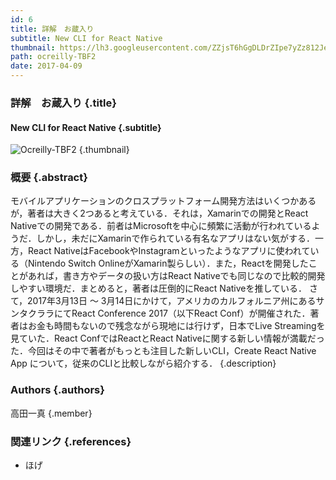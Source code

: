 ```yaml
---
id: 6
title: 詳解　お蔵入り
subtitle: New CLI for React Native
thumbnail: https://lh3.googleusercontent.com/ZZjsT6hGgDLDrZIpe7yZz812JeFUmppyW6e365sbS_gOCbiE7sICsAIFhTMx_Gk-RNQ7EqWyR3-yL1VZeSt9cO9PzgJZUbnMA0poxqGavOOftEjXgvL3oehFdKOQLxvuFcMraIs4zO3M-szkDQximQEpEMDW2_gYuEMrKdRi5fu1fpyKcoA4yluNBbIt9JoxKl4WfD6L3-LRysbtQulKL73-L3trut3RH2D3uBcwV8kLqQPY_NGYGosdgd9bp7mfaTYx0VDG1FUEDoWM6mku71j1crzu7RWyb_5ePk3BGnXTjAcXtD8-d1bZyFOVV_kuXW3Etkzdj0jSIZmaJMAEZIJwU3W5CHJGqfKYUNTn7Zaks2lfJqga_aH0hyWOunsqNEO9joc0_OH8djgynoWn4yXJI4YIFqoIIx7aVLj9R2T9NNfAhHuHwg5M1cm7f9Cul1oemhLqYHb8cRCPrS5k5I6_lSxGWWyfR9wzwm57AhbxI1Mfr9R5b1DXbQRx9NEXWmY2dUW8U_mGFLiRZ6OCMLHbTAsn5Q0Tjs9J0gtEjWpCUAXkfRgBhl_wIxOQL81mbamh8FyQAy1asYmgu6PwMtnpGi2emF7qri-3PdyX=w391-h293-rw
path: ocreilly-TBF2
date: 2017-04-09
---
```


### 詳解　お蔵入り {.title}

#### New CLI for React Native {.subtitle}

![Ocreilly-TBF2](https://lh3.googleusercontent.com/RASs59eqbyO-t5TcEhjJ9yCSSR17VjKblavJkzy1ekqfPyBA1mVDH8dAhzbWSXda-Lm9Yb25vcuVlKlGcDr3QFhFD8lGDjSIHTrxrhEqwyZAVlgN4f0shQBwOsLaG8Nq5DVxzZElPUBiBuycqsRBSafnp187Y3bEISyrSK1KUvDMRAkiGQGywEJyO94z4DWHSigaui7wRX6XQKtWlfHHVY5phge1whWW9RKLaFdbXWd3Y7OT-VfBJwKBCKbgk2ySdc874FerSinhAsU4Xgn8zx5iWksmceODVWjwp8Xqc-vmyPAGRk1REdySnzHb7kNtw8A7soBCS6rMq5U8dbJE2beReOgorSOj-Mpi9kSjfnAPVXSlr6b3CYSGzCUPVWAMxQ6CCYKnNIuoon6D2am3OWwbmQLlIc3l_ZOkXAZ8ENKspsepd9qwbK7pFMYiQtfn2yf9nYJ3mK4a2J281NQW1bFrREgcSS5tGJBTER5U7PdKNndTuRk631bWUAZ7T4YUyTXbSN8f6M2Ng5kf0P1yCpTuSXI1-4iQGsM1V37qzGUzOGd4PqrqbWcMbRbDY-IgWMx3_gJqj9h4Z020j21gEFg48YZJgH_DzyDy9d2d=w1789-h1006-rw "Ocreilly") {.thumbnail}

### 概要 {.abstract}

モバイルアプリケーションのクロスプラットフォーム開発方法はいくつかあるが，著者は大きく2つあると考えている．それは，Xamarinでの開発とReact Nativeでの開発である．前者はMicrosoftを中心に頻繁に活動が行われているようだ．しかし，未だにXamarinで作られている有名なアプリはない気がする．一方，React NativeはFacebookやInstagramといったようなアプリに使われている（Nintendo Switch OnlineがXamarin製らしい）．また，Reactを開発したことがあれば，書き方やデータの扱い方はReact Nativeでも同じなので比較的開発しやすい環境だ．まとめると，著者は圧倒的にReact Nativeを推している． さて，2017年3月13日 〜 3月14日にかけて，アメリカのカルフォルニア州にあるサンタクララにてReact Conference 2017（以下React Conf）が開催された．著者はお金も時間もないので残念ながら現地には行けず，日本でLive Streamingを見ていた．React ConfではReactとReact Nativeに関する新しい情報が満載だった．今回はその中で著者がもっとも注目した新しいCLI，Create React Native App について，従来のCLIと比較しながら紹介する． {.description}

### Authors {.authors}

高田一真 {.member}

### 関連リンク {.references}

* ほげ
